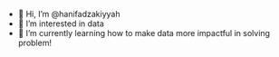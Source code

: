 - 👋 Hi, I’m @hanifadzakiyyah 
- 👀 I’m interested in data
- 🌱 I’m currently learning how to make data more impactful in solving problem!

<!---
hanifadzakiyyah/hanifadzakiyyah is a ✨ special ✨ repository because its `README.md` (this file) appears on your GitHub profile.
You can click the Preview link to take a look at your changes.
--->

